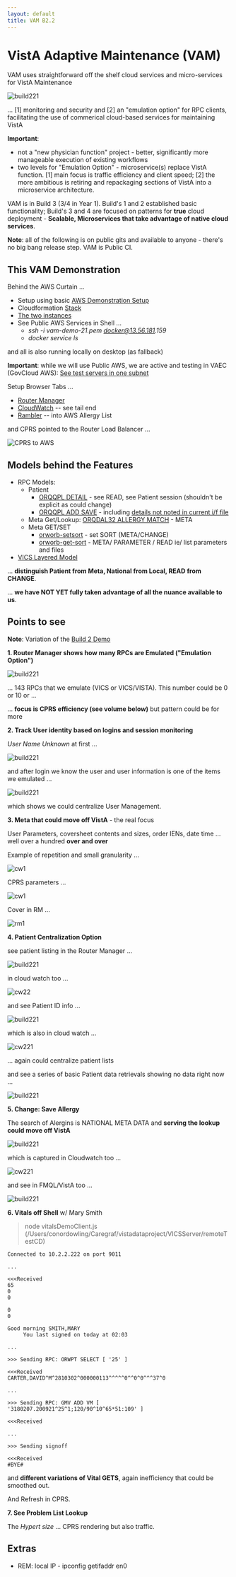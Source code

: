 ```yaml
---
layout: default
title: VAM B2.2
---
```


# VistA Adaptive Maintenance (VAM)

VAM uses straightforward off the shelf cloud services and micro-services for VistA Maintenance

![build221](images/build2_2Pieces.png)

... [1] monitoring and security and [2] an "emulation option" for RPC clients, facilitating the use of commerical cloud-based services for maintaining VistA

__Important__:
  * not a "new physician function" project - better, significantly more manageable execution of existing workflows 
  * two levels for "Emulation Option" - microservice(s) replace VistA function. [1] main focus is traffic efficiency and client speed; [2] the more ambitious is retiring and repackaging sections of VistA into a microservice architecture. 

VAM is in Build 3 (3/4 in Year 1). Build's 1 and 2 established basic functionality; Build's 3 and 4 are focused on patterns for __true__ cloud deployment - __Scalable, Microservices that take advantage of native cloud services__.

__Note__: all of the following is on public gits and available to anyone - there's no big bang release step. VAM is Public CI.

## This VAM Demonstration 

Behind the AWS Curtain ...

  * Setup using basic [AWS Demonstration Setup](https://github.com/vistadataproject/VAMDocker/wiki/Deploy-the-VAM-Demo-with-Docker-for-AWS) 
  * Cloudformation [Stack](https://us-west-1.console.aws.amazon.com/cloudformation/home?region=us-west-1#/stacks?filter=active)
  * [The two instances](https://us-west-1.console.aws.amazon.com/ec2/v2/home?region=us-west-1#Instances:sort=desc:dnsName)
  * See Public AWS Services in Shell ...
    * _ssh -i vam-demo-21.pem docker@13.56.181.159_
    * _docker service ls_

and all is also running locally on desktop (as fallback)

__Important__: while we will use Public AWS, we are active and testing in VAEC (GovCloud AWS): [See test servers in one subnet](https://console.amazonaws-us-gov.com/ec2/v2/home?region=us-gov-west-1#Instances:sort=instanceState)

Setup Browser Tabs ...

  * [Router Manager](http://vam-demo-external-c3cbkntv0cu8-1569201344.us-west-1.elb.amazonaws.com:9012/)
  * [CloudWatch](https://us-west-1.console.aws.amazon.com/cloudwatch/home?region=us-west-1#logs:) -- see tail end
  * [Rambler](http://vam-demo-external-c3cbkntv0cu8-1569201344.us-west-1.elb.amazonaws.com:9000/rambler#120_8) -- into AWS Allergy List

and CPRS pointed to the Router Load Balancer ...

![CPRS to AWS](images/CPRS-AWS-Destination.png)

## Models behind the Features 

  * RPC Models:
    * Patient
      * [ORQQPL DETAIL](https://github.com/vistadataproject/VICSServer/blob/master/emulation/models/orqqpl-detail.js#L20) - see READ, see Patient session (shouldn't be explicit as could change)
      * [ORQQPL ADD SAVE](https://github.com/vistadataproject/VICSServer/blob/master/emulation/models/orqqpl-add-save.js) - including [details not noted in current i/f file](https://github.com/vistadataproject/VICSServer/blob/master/emulation/models/orqqpl-add-save.js#L50)
    * Meta Get/Lookup: [ORQDAL32 ALLERGY MATCH](https://github.com/vistadataproject/VICSServer/blob/master/emulation/models/orwdal32-allergy-match.js) - META
    * Meta GET/SET
      * [orworb-setsort](https://github.com/vistadataproject/VICSServer/blob/master/emulation/models/orworb-setsort.js) - set SORT (META/CHANGE)
      * [orworb-get-sort](https://github.com/vistadataproject/VICSServer/blob/master/emulation/models/orworb-get-sort.js) - META/ PARAMETER / READ ie/ list parameters and files
  * [VICS Layered Model](https://github.com/vistadataproject/vicsDB/tree/master/JSONSchema)

... __distinguish Patient from Meta, National from Local, READ from CHANGE__.

... __we have NOT YET fully taken advantage of all the nuance available to us__.
  
## Points to see

__Note__: Variation of the [Build 2 Demo](http://vistaadaptivemaintenance.info/builds/build2/demo/)

__1. Router Manager shows how many RPCs are Emulated ("Emulation Option")__ 

![build221](/builds/build2/demo/images/RM_MGMTSCREEN_143.png)

... 143 RPCs that we emulate (VICS or VICS/VISTA). This number could be 0 or 10 or ... 

... __focus is CPRS efficiency (see volume below)__ but pattern could be for more

__2. Track User identity based on logins and session monitoring__ 

_User Name Unknown_ at first ...

![build221](/builds/build2/demo/images/RM_SETUP_SET.png)

and after login we know the user and user information is one of the items we emulated ... 

![build221](images/RM_XUS_GET_USER_INFO.png)

which shows we could centralize User Management.

__3. Meta that could move off VistA__ - the real focus

User Parameters, coversheet contents and sizes, order IENs, date time ... well over a hundred __over and over__ 

Example of repetition and small granularity ...

![cw1](images/cloudwatch_meta_list_vics.png)

CPRS parameters ...

![cw1](images/cloudwatch_meta_orwch_loadall.png)

Cover in RM ...

![rm1](images/rm_meta_orwcv1_coversheet_list.png)

__4. Patient Centralization Option__ 

see patient listing in the Router Manager ...

![build221](/builds/build2/demo/images/RM_PATIENT_ORWPT_LIST_ALL.png)

in cloud watch too ...

![cw22](images/cloud_watch_orwpt_list_all.png)

and see Patient ID info ...

![build221](/builds/build2/demo/images/RM_PATIENT_ORWPT_ID_INFO.png)

which is also in cloud watch ...

![cw221](images/cloudwatch_patientid_info.png)

... again could centralize patient lists

and see a series of basic Patient data retrievals showing no data right now ...

![build221](/builds/build2/demo/images/RM_P2_ORQQPL_LIST_NO_PROBLEMS.png)

__5. Change: Save Allergy__

The search of Alergins is NATIONAL META DATA and __serving the lookup could move off VistA__

![build221](/builds/build2/demo/images/RM_SAVE_ALLERGY.png)

which is captured in Cloudwatch too ...

![cw221](images/cloud_watch_save_allergy.png)

and see in FMQL/VistA too ...

![build221](/builds/build2/demo/images/RamblerSeeAllergy.png)

__6. Vitals off Shell__ w/ Mary Smith

> node vitalsDemoClient.js (/Users/conordowling/Caregraf/vistadataproject/VICSServer/remoteTestCD)

```shell
Connected to 10.2.2.222 on port 9011

...

<<<Received
65
0
0

0
0

Good morning SMITH,MARY
     You last signed on today at 02:03

...

>>> Sending RPC: ORWPT SELECT [ '25' ]

<<<Received
CARTER,DAVID^M^2810302^000000113^^^^^0^^0^0^^^37^0

...

>>> Sending RPC: GMV ADD VM [ '3180207.200921^25^1;120/90^10^65*51:109' ]

<<<Received

...

>>> Sending signoff

<<<Received
#BYE#
```

and __different variations of Vital GETS__, again inefficiency that could be smoothed out.

And Refresh in CPRS.

__7. See Problem List Lookup__

The _Hypert size_ ... CPRS rendering but also traffic.

## Extras
 
   * REM: local IP - ipconfig getifaddr en0
